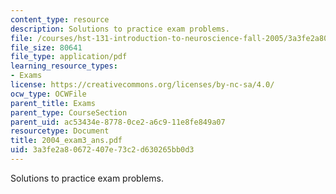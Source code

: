 ```yaml
---
content_type: resource
description: Solutions to practice exam problems.
file: /courses/hst-131-introduction-to-neuroscience-fall-2005/3a3fe2a80672407e73c2d630265bb0d3_2004_exam3_ans.pdf
file_size: 80641
file_type: application/pdf
learning_resource_types:
- Exams
license: https://creativecommons.org/licenses/by-nc-sa/4.0/
ocw_type: OCWFile
parent_title: Exams
parent_type: CourseSection
parent_uid: ac53434e-8778-0ce2-a6c9-11e8fe849a07
resourcetype: Document
title: 2004_exam3_ans.pdf
uid: 3a3fe2a8-0672-407e-73c2-d630265bb0d3
---
```

Solutions to practice exam problems.